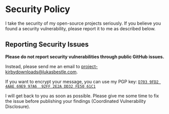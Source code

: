 # Security Policy

I take the security of my open-source projects seriously. If you believe you found a security vulnerability, please report it to me as described below.

## Reporting Security Issues

**Please do not report security vulnerabilities through public GitHub issues.**

Instead, please send me an email to <project-kirbydownloads@lukasbestle.com>.

If you want to encrypt your message, you can use my PGP key:
[`D703 9FD2 4AAE 69E9 97A6  92FF 2E2A DD32 FE50 61C1`](https://lukasbestle.com/pgp.asc)

I will get back to you as soon as possible. Please give me some time to fix the issue before publishing your findings (Coordinated Vulnerability Disclosure).
